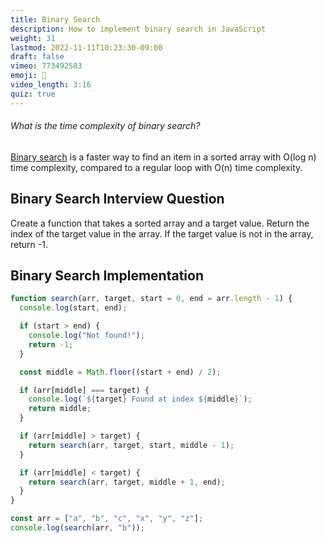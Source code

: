 ```yaml
---
title: Binary Search
description: How to implement binary search in JavaScript
weight: 31
lastmod: 2022-11-11T10:23:30-09:00
draft: false
vimeo: 773492583
emoji: 🔪
video_length: 3:16
quiz: true
---
```


<quiz-modal options="O(1):O(log n):O(n):O(n^2)" answer="O(log n)" prize="10">
  <h6>What is the time complexity of binary search?</h6>
</quiz-modal>

[Binary search](https://en.wikipedia.org/wiki/Binary_search_algorithm) is a faster way to find an item in a sorted array with O(log n) time complexity, compared to a regular loop with O(n) time complexity.

## Binary Search Interview Question

Create a function that takes a sorted array and a target value. Return the index of the target value in the array. If the target value is not in the array, return -1.

## Binary Search Implementation

```js
function search(arr, target, start = 0, end = arr.length - 1) {
  console.log(start, end);

  if (start > end) {
    console.log("Not found!");
    return -1;
  }

  const middle = Math.floor((start + end) / 2);

  if (arr[middle] === target) {
    console.log(`${target} Found at index ${middle}`);
    return middle;
  }

  if (arr[middle] > target) {
    return search(arr, target, start, middle - 1);
  }

  if (arr[middle] < target) {
    return search(arr, target, middle + 1, end);
  }
}

const arr = ["a", "b", "c", "x", "y", "z"];
console.log(search(arr, "b"));
```
